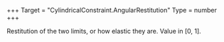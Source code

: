 +++
Target = "CylindricalConstraint.AngularRestitution"
Type = number
+++

Restitution of the two limits, or how elastic they are. Value in [0, 1].